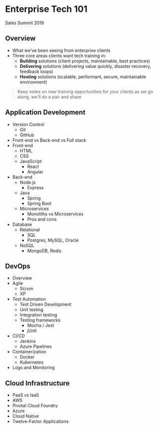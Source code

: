 # Enterprise Tech 101
Sales Summit 2019 

## Overview 

- What we've been seeing from enterprise clients
- Three core areas clients want tech training in: 
  - **Building** solutions (client projects, maintainable, best practices)
  - **Delivering** solutions (delivering value quickly, disaster recovery, feedback loops)
  - **Hosting** solutions (scalable, performant, secure, maintainable environment)

> Keep notes on new training opportunities for your clients as we go along, we'll do a pair and share

## Application Development

- Version Control
  - Git
  - GitHub
- Front-end vs Back-end vs Full stack
- Front-end
  - HTML
  - CSS
  - JavaScript
    - React
    - Angular
- Back-end
  - Node.js 
    - Express
  - Java
    - Spring 
    - Spring Boot
  - Microservices
    - Monoliths vs Microservices
    - Pros and cons
- Database
  - Relational 
    - SQL
    - Postgres, MySQL, Oracle
  - NoSQL
    - MongoDB, Redis 

## DevOps

- Overview
- Agile 
  - Scrum
  - XP 
- Test Automation 
  - Test Driven Development
  - Unit testing
  - Integration testing
  - Testing frameworks
    - Mocha / Jest
    - jUnit
- CI/CD
  - Jenkins
  - Azure Pipelines
- Containerization
  - Docker
  - Kubernetes
- Logs and Monitoring 

## Cloud Infrastructure

- PaaS vs IaaS
- AWS
- Pivotal Cloud Foundry
- Azure 
- Cloud Native
- Twelve-Factor Applications


